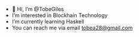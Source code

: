 - 👋 Hi, I’m @TobeGiles
- I’m interested in Blockhain Technology
- I’m currently learning Haskell
- You can reach me via email tobea28@gmail.com

<!---
TobeGiles/TobeGiles is a ✨ special ✨ repository because its `README.md` (this file) appears on your GitHub profile.
You can click the Preview link to take a look at your changes.
--->
